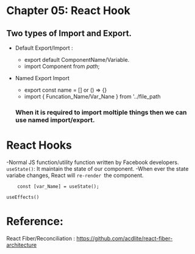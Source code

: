 # Chapter 05: React Hook

## Two types of Import and Export.

-   Default Export/Import :

    -   export default ComponentName/Variable.
    -   import Component from _path_;

-   Named Export Import
    -   export const name = [] or () => {}
    -   import { Funcation_Name/Var_Nane } from '../file_path
    ### When it is required to import moltiple things then we can use named import/export.

# React Hooks

-Normal JS function/utility function written by Facebook developers.
`useState()`: It maintain the state of our component.
-When ever the state variabe changes, React will `re-render `the component.

```
    const [var_Name] = useState();
```

`useEffects()`

# Reference:

React Fiber/Reconciliation : https://github.com/acdlite/react-fiber-architecture
